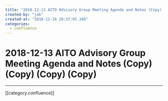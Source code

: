 ```yaml
---
title: "2018-12-13 AITO Advisory Group Meeting Agenda and Notes (Copy) (Copy) (Copy) (Copy)"
created-by: "jak"
created-at: "2018-12-18 20:37:05.340"
categories:
  - confluence
---
```


# 2018-12-13 AITO Advisory Group Meeting Agenda and Notes (Copy) (Copy) (Copy) (Copy)


---

[[category.confluence]]

